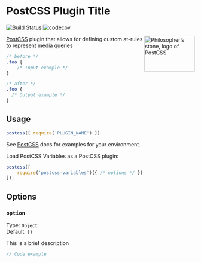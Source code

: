 # PostCSS Plugin Title

[![Build Status](https://travis-ci.org/weepower/postcss-wee.svg?branch=master)](https://travis-ci.org/weepower/postcss-wee)
[![codecov](https://codecov.io/gh/weepower/postcss-wee/branch/master/graph/badge.svg)](https://codecov.io/gh/weepower/postcss-wee)


<img align="right" width="135" height="95" src="http://postcss.github.io/postcss/logo-leftp.png" title="Philosopher’s stone, logo of PostCSS">

[PostCSS] plugin that allows for defining custom at-rules to represent media queries

[PostCSS]: (https://github.com/postcss/postcss)

```css
/* before */
.foo {
    /* Input example */
}

/* after */
.foo {
  /* Output example */
}
```

## Usage

```js
postcss([ require('PLUGIN_NAME') ])
```

See [PostCSS] docs for examples for your environment.

Load PostCSS Variables as a PostCSS plugin:

```js
postcss([
	require('postcss-variables')({ /* options */ })
]);
```

## Options

### `option`

Type: `Object`  
Default: `{}`

This is a brief description

```js
// Code example
```